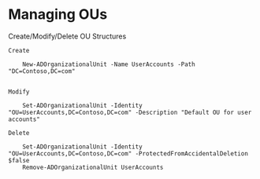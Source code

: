 # Managing OUs

 Create/Modify/Delete OU Structures

    Create

        New-ADOrganizationalUnit -Name UserAccounts -Path "DC=Contoso,DC=com"


    Modify

        Set-ADOrganizationalUnit -Identity "OU=UserAccounts,DC=Contoso,DC=com" -Description "Default OU for user accounts"

    Delete

        Set-ADOrganizationalUnit -Identity "OU=UserAccounts,DC=Contoso,DC=com" -ProtectedFromAccidentalDeletion $false
        Remove-ADOrganizationalUnit UserAccounts
